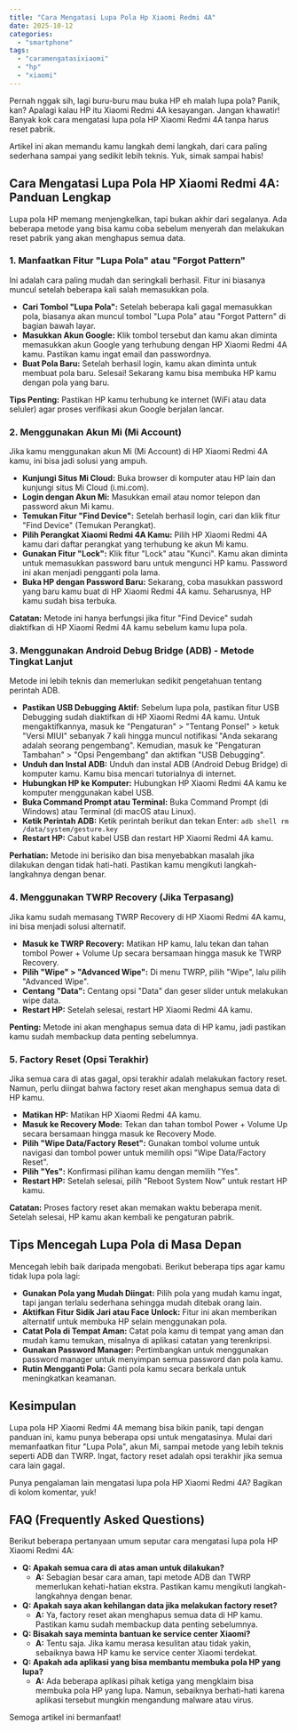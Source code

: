 ```yaml
---
title: "Cara Mengatasi Lupa Pola Hp Xiaomi Redmi 4A"
date: 2025-10-12
categories: 
  - "smartphone"
tags: 
  - "caramengatasixiaomi"
  - "hp"
  - "xiaomi"
---
```


Pernah nggak sih, lagi buru-buru mau buka HP eh malah lupa pola? Panik, kan? Apalagi kalau HP itu Xiaomi Redmi 4A kesayangan. Jangan khawatir! Banyak kok cara mengatasi lupa pola HP Xiaomi Redmi 4A tanpa harus reset pabrik.

Artikel ini akan memandu kamu langkah demi langkah, dari cara paling sederhana sampai yang sedikit lebih teknis. Yuk, simak sampai habis!

## Cara Mengatasi Lupa Pola HP Xiaomi Redmi 4A: Panduan Lengkap

Lupa pola HP memang menjengkelkan, tapi bukan akhir dari segalanya. Ada beberapa metode yang bisa kamu coba sebelum menyerah dan melakukan reset pabrik yang akan menghapus semua data.

### 1\. Manfaatkan Fitur "Lupa Pola" atau "Forgot Pattern"

Ini adalah cara paling mudah dan seringkali berhasil. Fitur ini biasanya muncul setelah beberapa kali salah memasukkan pola.

- **Cari Tombol "Lupa Pola":** Setelah beberapa kali gagal memasukkan pola, biasanya akan muncul tombol "Lupa Pola" atau "Forgot Pattern" di bagian bawah layar.
- **Masukkan Akun Google:** Klik tombol tersebut dan kamu akan diminta memasukkan akun Google yang terhubung dengan HP Xiaomi Redmi 4A kamu. Pastikan kamu ingat email dan passwordnya.
- **Buat Pola Baru:** Setelah berhasil login, kamu akan diminta untuk membuat pola baru. Selesai! Sekarang kamu bisa membuka HP kamu dengan pola yang baru.

**Tips Penting:** Pastikan HP kamu terhubung ke internet (WiFi atau data seluler) agar proses verifikasi akun Google berjalan lancar.

### 2\. Menggunakan Akun Mi (Mi Account)

Jika kamu menggunakan akun Mi (Mi Account) di HP Xiaomi Redmi 4A kamu, ini bisa jadi solusi yang ampuh.

- **Kunjungi Situs Mi Cloud:** Buka browser di komputer atau HP lain dan kunjungi situs Mi Cloud (i.mi.com).
- **Login dengan Akun Mi:** Masukkan email atau nomor telepon dan password akun Mi kamu.
- **Temukan Fitur "Find Device":** Setelah berhasil login, cari dan klik fitur "Find Device" (Temukan Perangkat).
- **Pilih Perangkat Xiaomi Redmi 4A Kamu:** Pilih HP Xiaomi Redmi 4A kamu dari daftar perangkat yang terhubung ke akun Mi kamu.
- **Gunakan Fitur "Lock":** Klik fitur "Lock" atau "Kunci". Kamu akan diminta untuk memasukkan password baru untuk mengunci HP kamu. Password ini akan menjadi pengganti pola lama.
- **Buka HP dengan Password Baru:** Sekarang, coba masukkan password yang baru kamu buat di HP Xiaomi Redmi 4A kamu. Seharusnya, HP kamu sudah bisa terbuka.

**Catatan:** Metode ini hanya berfungsi jika fitur "Find Device" sudah diaktifkan di HP Xiaomi Redmi 4A kamu sebelum kamu lupa pola.

### 3\. Menggunakan Android Debug Bridge (ADB) - Metode Tingkat Lanjut

Metode ini lebih teknis dan memerlukan sedikit pengetahuan tentang perintah ADB.

- **Pastikan USB Debugging Aktif:** Sebelum lupa pola, pastikan fitur USB Debugging sudah diaktifkan di HP Xiaomi Redmi 4A kamu. Untuk mengaktifkannya, masuk ke "Pengaturan" > "Tentang Ponsel" > ketuk "Versi MIUI" sebanyak 7 kali hingga muncul notifikasi "Anda sekarang adalah seorang pengembang". Kemudian, masuk ke "Pengaturan Tambahan" > "Opsi Pengembang" dan aktifkan "USB Debugging".
- **Unduh dan Instal ADB:** Unduh dan instal ADB (Android Debug Bridge) di komputer kamu. Kamu bisa mencari tutorialnya di internet.
- **Hubungkan HP ke Komputer:** Hubungkan HP Xiaomi Redmi 4A kamu ke komputer menggunakan kabel USB.
- **Buka Command Prompt atau Terminal:** Buka Command Prompt (di Windows) atau Terminal (di macOS atau Linux).
- **Ketik Perintah ADB:** Ketik perintah berikut dan tekan Enter: `adb shell rm /data/system/gesture.key`
- **Restart HP:** Cabut kabel USB dan restart HP Xiaomi Redmi 4A kamu.

**Perhatian:** Metode ini berisiko dan bisa menyebabkan masalah jika dilakukan dengan tidak hati-hati. Pastikan kamu mengikuti langkah-langkahnya dengan benar.

### 4\. Menggunakan TWRP Recovery (Jika Terpasang)

Jika kamu sudah memasang TWRP Recovery di HP Xiaomi Redmi 4A kamu, ini bisa menjadi solusi alternatif.

- **Masuk ke TWRP Recovery:** Matikan HP kamu, lalu tekan dan tahan tombol Power + Volume Up secara bersamaan hingga masuk ke TWRP Recovery.
- **Pilih "Wipe" > "Advanced Wipe":** Di menu TWRP, pilih "Wipe", lalu pilih "Advanced Wipe".
- **Centang "Data":** Centang opsi "Data" dan geser slider untuk melakukan wipe data.
- **Restart HP:** Setelah selesai, restart HP Xiaomi Redmi 4A kamu.

**Penting:** Metode ini akan menghapus semua data di HP kamu, jadi pastikan kamu sudah membackup data penting sebelumnya.

### 5\. Factory Reset (Opsi Terakhir)

Jika semua cara di atas gagal, opsi terakhir adalah melakukan factory reset. Namun, perlu diingat bahwa factory reset akan menghapus semua data di HP kamu.

- **Matikan HP:** Matikan HP Xiaomi Redmi 4A kamu.
- **Masuk ke Recovery Mode:** Tekan dan tahan tombol Power + Volume Up secara bersamaan hingga masuk ke Recovery Mode.
- **Pilih "Wipe Data/Factory Reset":** Gunakan tombol volume untuk navigasi dan tombol power untuk memilih opsi "Wipe Data/Factory Reset".
- **Pilih "Yes":** Konfirmasi pilihan kamu dengan memilih "Yes".
- **Restart HP:** Setelah selesai, pilih "Reboot System Now" untuk restart HP kamu.

**Catatan:** Proses factory reset akan memakan waktu beberapa menit. Setelah selesai, HP kamu akan kembali ke pengaturan pabrik.

## Tips Mencegah Lupa Pola di Masa Depan

Mencegah lebih baik daripada mengobati. Berikut beberapa tips agar kamu tidak lupa pola lagi:

- **Gunakan Pola yang Mudah Diingat:** Pilih pola yang mudah kamu ingat, tapi jangan terlalu sederhana sehingga mudah ditebak orang lain.
- **Aktifkan Fitur Sidik Jari atau Face Unlock:** Fitur ini akan memberikan alternatif untuk membuka HP selain menggunakan pola.
- **Catat Pola di Tempat Aman:** Catat pola kamu di tempat yang aman dan mudah kamu temukan, misalnya di aplikasi catatan yang terenkripsi.
- **Gunakan Password Manager:** Pertimbangkan untuk menggunakan password manager untuk menyimpan semua password dan pola kamu.
- **Rutin Mengganti Pola:** Ganti pola kamu secara berkala untuk meningkatkan keamanan.

## Kesimpulan

Lupa pola HP Xiaomi Redmi 4A memang bisa bikin panik, tapi dengan panduan ini, kamu punya beberapa opsi untuk mengatasinya. Mulai dari memanfaatkan fitur "Lupa Pola", akun Mi, sampai metode yang lebih teknis seperti ADB dan TWRP. Ingat, factory reset adalah opsi terakhir jika semua cara lain gagal.

Punya pengalaman lain mengatasi lupa pola HP Xiaomi Redmi 4A? Bagikan di kolom komentar, yuk!

## FAQ (Frequently Asked Questions)

Berikut beberapa pertanyaan umum seputar cara mengatasi lupa pola HP Xiaomi Redmi 4A:

- **Q: Apakah semua cara di atas aman untuk dilakukan?**
    - **A:** Sebagian besar cara aman, tapi metode ADB dan TWRP memerlukan kehati-hatian ekstra. Pastikan kamu mengikuti langkah-langkahnya dengan benar.
- **Q: Apakah saya akan kehilangan data jika melakukan factory reset?**
    - **A:** Ya, factory reset akan menghapus semua data di HP kamu. Pastikan kamu sudah membackup data penting sebelumnya.
- **Q: Bisakah saya meminta bantuan ke service center Xiaomi?**
    - **A:** Tentu saja. Jika kamu merasa kesulitan atau tidak yakin, sebaiknya bawa HP kamu ke service center Xiaomi terdekat.
- **Q: Apakah ada aplikasi yang bisa membantu membuka pola HP yang lupa?**
    - **A:** Ada beberapa aplikasi pihak ketiga yang mengklaim bisa membuka pola HP yang lupa. Namun, sebaiknya berhati-hati karena aplikasi tersebut mungkin mengandung malware atau virus.

Semoga artikel ini bermanfaat!
